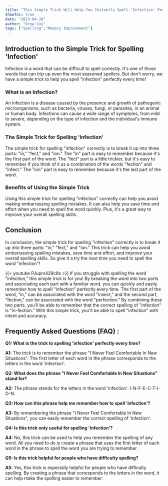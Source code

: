 ```yaml
---
title: "This Simple Trick Will Help You Instantly Spell 'Infection' Perfectly Every Time!"
ShowToc: true 
date: "2023-04-28"
author: "Drew Cox" 
tags: ["Spelling","Memory Improvement"]
---
```

## Introduction to the Simple Trick for Spelling 'Infection'

Infection is a word that can be difficult to spell correctly. It's one of those words that can trip up even the most seasoned spellers. But don't worry, we have a simple trick to help you spell "infection" perfectly every time! 

### What is an Infection?

An infection is a disease caused by the presence and growth of pathogenic microorganisms, such as bacteria, viruses, fungi, or parasites, in an animal or human body. Infections can cause a wide range of symptoms, from mild to severe, depending on the type of infection and the individual's immune system.

### The Simple Trick for Spelling 'Infection'

The simple trick for spelling "infection" correctly is to break it up into three parts: "in," "fect," and "ion." The "in" part is easy to remember because it's the first part of the word. The "fect" part is a little trickier, but it's easy to remember if you think of it as a combination of the words "fection" and "infect." The "ion" part is easy to remember because it's the last part of the word. 

### Benefits of Using the Simple Trick

Using this simple trick for spelling "infection" correctly can help you avoid making embarrassing spelling mistakes. It can also help you save time and effort when you need to spell the word quickly. Plus, it's a great way to improve your overall spelling skills.

## Conclusion

In conclusion, the simple trick for spelling "infection" correctly is to break it up into three parts: "in," "fect," and "ion." This trick can help you avoid embarrassing spelling mistakes, save time and effort, and improve your overall spelling skills. So give it a try the next time you need to spell the word "infection"!

{{< youtube PJupm429c8s >}} 
If you struggle with spelling the word "infection," this simple trick is for you! By breaking the word into two parts and associating each part with a familiar word, you can quickly and easily remember how to spell "infection" perfectly every time. The first part of the word, "in," can be associated with the word "insect," and the second part, "fection," can be associated with the word "perfection." By combining these two parts, you'll be able to remember that the correct spelling of "infection" is "in-fection." With this simple trick, you'll be able to spell "infection" with intent and accuracy.

## Frequently Asked Questions (FAQ) :
**Q1: What is the trick to spelling 'infection' perfectly every time?**

**A1:** The trick is to remember the phrase "I Never Feel Comfortable In New Situations". The first letter of each word in the phrase corresponds to the letters in the word 'infection'.

**Q2: What does the phrase "I Never Feel Comfortable In New Situations" stand for?**

**A2:** The phrase stands for the letters in the word 'infection': I-N-F-E-C-T-I-O-N.

**Q3: How can this phrase help me remember how to spell 'infection'?**

**A3:** By remembering the phrase "I Never Feel Comfortable In New Situations", you can easily remember the correct spelling of 'infection'.

**Q4: Is this trick only useful for spelling 'infection'?**

**A4:** No, this trick can be used to help you remember the spelling of any word. All you need to do is create a phrase that uses the first letter of each word in the phrase to spell the word you are trying to remember.

**Q5: Is this trick helpful for people who have difficulty spelling?**

**A5:** Yes, this trick is especially helpful for people who have difficulty spelling. By creating a phrase that corresponds to the letters in the word, it can help make the spelling easier to remember.





